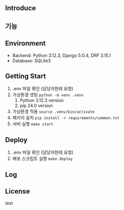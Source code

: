 
## Introduce

## 기능

## Environment
- Backend: Python 3.12.3, Django 5.0.4, DRF 3.15.1
- Database: SQLite3

## Getting Start
1. .env 파일 확인 (담당자한테 요청)
2. 가상환경 셋팅 `python -m venv .venv`
    1. Python 3.12.3 version
    2. pip 24.0 version
2. 가상환경 적용 `source .venv/bin/activate`
3. 패키지 설치 `pip install -r requirements/common.txt`
4. 서버 실행 `make start`

## Deploy
1. .env 파일 확인 (담당자한테 요청)
2. 배포 스크립트 실행 `make deploy`


## Log

## License
test
